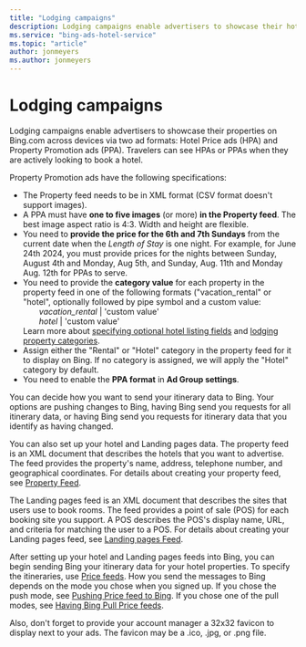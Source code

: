 ```yaml
---
title: "Lodging campaigns"
description: Lodging campaigns enable advertisers to showcase their hotels on Bing.com across devices.
ms.service: "bing-ads-hotel-service"
ms.topic: "article"
author: jonmeyers
ms.author: jonmeyers
---
```


# Lodging campaigns

Lodging campaigns enable advertisers to showcase their properties on Bing.com across devices via two ad formats: Hotel Price ads (HPA) and Property Promotion ads (PPA). Travelers can see HPAs or PPAs when they are actively looking to book a hotel.

Property Promotion ads have the following specifications:

- The Property feed needs to be in XML format (CSV format doesn't support images).
- A PPA must have **one to five images** (or more) **in the Property feed**. The best image aspect ratio is 4:3. Width and height are flexible.
- You need to **provide the price for the 6th and 7th Sundays** from the current date when the *Length of Stay* is one night. For example, for June 24th 2024, you must provide prices for the nights between Sunday, August 4th and Monday, Aug 5th, and Sunday, Aug. 11th and Monday Aug. 12th for PPAs to serve.
- You need to provide the **category value** for each property in the property feed in one of the following formats ("vacation_rental" or "hotel", optionally followed by pipe symbol and a custom value:<br/>
  &emsp;&emsp;*vacation_rental* | 'custom value'<br/>
  &emsp;&emsp;*hotel* | 'custom value'<br/>
  Learn more about [specifying optional hotel listing fields](https://learn.microsoft.com/en-us/advertising/hotel-feed/create-hotel-feed#specifying-optional-hotel-listing-fields) and [lodging property categories](https://help.ads.microsoft.com/#apex/ads/en/60192/-1).
- Assign either the "Rental" or "Hotel" category in the property feed for it to display on Bing. If no category is assigned, we will apply the "Hotel" category by default.
- You need to enable the **PPA format** in **Ad Group settings**.

You can decide how you want to send your itinerary data to Bing. Your options are pushing changes to Bing, having Bing send you requests for all itinerary data, or having Bing send you requests for itinerary data that you identify as having changed. 

You can also set up your hotel and Landing pages data. The property feed is an XML document that describes the hotels that you want to advertise. The feed provides the property's name, address, telephone number, and geographical coordinates. For details about creating your property feed, see [Property Feed](../hotel-feed/hotel-feed.md).

The Landing pages feed is an XML document that describes the sites that users use to book rooms. The feed provides a point of sale (POS) for each booking site you support. A POS describes the POS's display name, URL, and criteria for matching the user to a POS. For details about creating your Landing pages feed, see [Landing pages Feed](../pos-feed/pos-feed.md). 

After setting up your hotel and Landing pages feeds into Bing, you can begin sending Bing your itinerary data for your hotel properties. To specify the itineraries, use [Price feeds](../transaction-message/transaction-message.md). How you send the messages to Bing depends on the mode you chose when you signed up. If you chose the push mode, see [Pushing Price feed to Bing](../transaction-message/push-transaction-message.md). If you chose one of the pull modes, see [Having Bing Pull Price feeds](../transaction-message/pull-transaction-message.md).

Also, don't forget to provide your account manager a 32x32 favicon to display next to your ads. The favicon may be a .ico, .jpg, or .png file.
